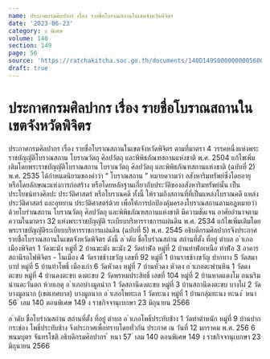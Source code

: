 ```yaml
---
name: ประกาศกรมศิลปากร เรื่อง รายชื่อโบราณสถานในเขตจังหวัดพิจิตร
date: '2023-06-23'
category: ง พิเศษ
volume: 140
section: 149
page: 56
source: 'https://ratchakitcha.soc.go.th/documents/140D149S0000000005600.pdf'
draft: true
---
```


# ประกาศกรมศิลปากร เรื่อง รายชื่อโบราณสถานในเขตจังหวัดพิจิตร

ประกาศกรมศิลปากร เรื่อง รายชื่อโบราณสถานในเขตจังหวัดพิจิตร ตามที่มาตรา 4 วรรคหนึ่งแห่งพระราชบัญญัติโบราณสถาน โบราณวัตถุ ศิลปวัตถุ และพิพิธภัณฑสถานแห่งชาติ พ.ศ. 2504 แก้ไขเพิ่มเติมโดยพระราชบัญญัติโบราณสถาน โบราณวัตถุ ศิลปวัตถุ และพิพิธภัณฑสถานแห่งชาติ (ฉบับที่ 2) พ.ศ. 2535 ได้กำหนดนิยามของคำว่า “ โบราณสถาน ” หมายความว่า อสังหาริมทรัพย์ซึ่งโดยอายุ หรือโดยลักษณะแห่งการก่อสร้าง หรือโดยหลักฐานเกี่ยวกับประวัติของอสังหาริมทรัพย์นั้น เป็นประโยชน์ทางศิลปะ ประวัติศาสตร์ หรือโบราณคดี ทั้งนี้ ให้รวมถึงสถานที่ที่เป็นแหล่งโบราณคดี แหล่งประวัติศาสตร์ และอุทยาน ประวัติศาสตร์ด้วย เพื่อให้การปกป้องคุ้มครองโบราณสถานตามกฎหมายว่าด้วยโบรำณสถาน โบราณวัตถุ ศิลปวัตถุ และพิพิธภัณฑสถานแห่งชาติ มีความชัดเจน อาศัยอำนาจตามความในมาตรา 32 แห่งพระราชบัญญัติ ระเบียบบริหารราชการแผ่นดิน พ.ศ. 2534 แก้ไขเพิ่มเติมโดยพระราชบัญญัติระเบียบบริหารราชการแผ่นดิน (ฉบับที่ 5) พ.ศ. 2545 อธิบดีกรมศิลปากรจึงประกาศรายชื่อโบราณสถานในเขตจังหวัดพิจิตร ดังนี้ ล ําดับ ชื่อโบรําณสถําน สถํานที่ตั้ง ที่อยู่ ตําบล อ ําเภอเมืองพิจิตร 1 วัดฆะมัง หมู่ที่ 2 บ้านฆะมัง ฆะมัง 2 วัดท่าฬ่อ หมู่ที่ 2 บ้านท่าฬ่อเหนือ ท่าฬ่อ 3 อาคารสถานีรถไฟพิจิตร - ในเมือง 4 วัดราชช้างขวัญ เลขที่ 92 หมู่ที่ 1 บ้านราชช้างขวัญ ปากทาง 5 วัดสมาบาป หมู่ที่ 5 บ้านท่าโพธิ์ เมืองเก่า 6 วัดหัวดง หมู่ที่ 7 บ้านหัวดง หัวดง อ ําเภอตะพํานหิน 1 วัดดงตะขบ หมู่ที่ 4 บ้านดงตะขบ ดงตะขบ 2 วัดพรหมประสิทธิ์ เลขที่ 104 หมู่ที่ 2 บ้านหาดแตงโม ถนนริมน่านตะวันตก ห้วยเกตุ อ ําเภอบํางมูลนําก 1 วัดสถานีดงตะขบ หมู่ที่ 3 บ้านสถานีดงตะขบ บางไผ่ 2 วัดบางมูลนาก (เขตเทศบาล) บางมูลนาก อ ําเภอโพทะเล 1 วัดทะนง หมู่ที่ 1 บ้านกลุ่มทะนง ทะนง ้ หนา 56 ่ เลม 140 ตอนพิเศษ 149 ง ราชกิจจานุเบกษา 23 มิถุนายน 2566

ล ําดับ ชื่อโบรําณสถําน สถํานที่ตั้ง ที่อยู่ ตําบล อ ําเภอโพธิ์ประทับช้ําง 1 วัดท่าตำหนัก หมู่ที่ 9 บ้านปากกระช่อง โพธิ์ประทับช้าง จึงประกาศเพื่อทราบโดยทั่วกัน ประกาศ ณ วันที่ 12 มกราคม พ.ศ. 256 6 พนมบุตร จันทรโชติ อธิบดีกรมศิลปากร ้ หนา 57 ่ เลม 140 ตอนพิเศษ 149 ง ราชกิจจานุเบกษา 23 มิถุนายน 2566
